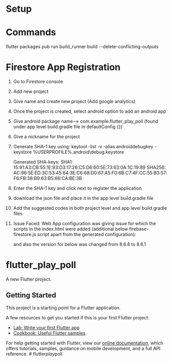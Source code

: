 # Setup

# Commands
flutter packages pub run build_runner build --delete-conflicting-outputs


# Firestore App Registration
1. Go to Firestore console
2. Add new project
3. Give name and create new project (Add google analytics)
4. Once the project is created, select android option to add an android app
5. Give android package name--> com.example.flutter_play_poll  (found under app level build.gradle file in defaultConfig {})
6. Give a nickname for the project
7. Generate SHA-1 key using:
   keytool -list -v -alias androiddebugkey -keystore %USERPROFILE%\.android\debug.keystore

   Generated SHA-keys:
   SHA1: 15:91:A3:CB:55:1E:93:D3:17:26:C5:D6:60:5E:73:63:0A:1C:19:89
   SHA256: AC:96:5E:ED:3C:53:45:64:3E:C6:68:D0:67:A5:F0:6B:C7:4F:CC:55:B3:57:F6:FB:38:B9:63:B5:66:CA:BE:3B
8. Enter the SHA-1 key and click next to register the application
9. download the json file and place it in the app level build.gradle file
10. Add the suggested codes in both project level and app level build.gradle files
11. Issue Faced: Web App configuration was giving issue for which the scripts in the index.html were added (additional below firebase-firestore.js script apart from the generated configuration):
    <script src="https://www.gstatic.com/firebasejs/8.6.8/firebase-firestore.js"></script>
    and also the version for below was changed from 8.6.8 to 8.6.1
    <script src="https://www.gstatic.com/firebasejs/8.6.1/firebase-app.js"></script>




# flutter_play_poll

A new Flutter project.

## Getting Started

This project is a starting point for a Flutter application.

A few resources to get you started if this is your first Flutter project:

- [Lab: Write your first Flutter app](https://flutter.dev/docs/get-started/codelab)
- [Cookbook: Useful Flutter samples](https://flutter.dev/docs/cookbook)

For help getting started with Flutter, view our
[online documentation](https://flutter.dev/docs), which offers tutorials,
samples, guidance on mobile development, and a full API reference.
#   f l u t t e r _ p l a y _ p o l l 
 
 